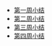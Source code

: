 - [第一周小结](../Study-Memo/22-Day1.md)
- [第二周小结](../Study-Memo/22-Day2.md)
- [第三周小结](../Study-Memo/22-Day3.md)
- [第四周小结](../Study-Memo/22-Day4.md)

